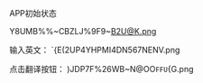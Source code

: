 APP初始状态

Y8UMB%%~CBZLJ%9F9~B2U@K.png

输入英文：
`{E(2UP4YHPMI4DN567NENV.png

点击翻译按钮：
)JDP7F%26WB~N@OO`FFU`{G.png
